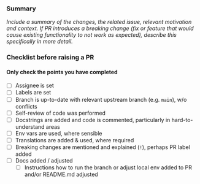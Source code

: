 ### Summary

_Include a summary of the changes, the related issue, relevant motivation and context._
_If PR introduces a breaking change (fix or feature that would cause existing functionality to not work as expected),_
_describe this specifically in more detail._

### Checklist before raising a PR

#### Only check the points you have completed

- [ ] Assignee is set
- [ ] Labels are set
- [ ] Branch is up-to-date with relevant upstream branch (e.g. `main`), w/o conflicts
- [ ] Self-review of code was performed
- [ ] Docstrings are added and code is commented, particularly in hard-to-understand areas
- [ ] Env vars are used, where sensible
- [ ] Translations are added & used, where required
- [ ] Breaking changes are mentioned and explained (`!`), perhaps PR label added
- [ ] Docs added / adjusted
    - [ ] Instructions how to run the branch or adjust local env added to PR and/or README.md adjusted
